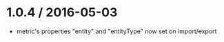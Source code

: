 1.0.4 / 2016-05-03
===================
* metric's properties "entity" and "entityType" now set on import/export
